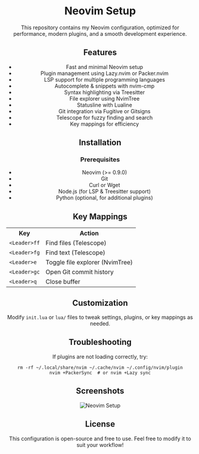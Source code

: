 <h1 align="center">Neovim Setup</h1>

<p align="center">This repository contains my Neovim configuration, optimized for performance, modern plugins, and a smooth development experience.</p>

<h2 align="center">Features</h2>
<p align="center">
<ul align="center">
  <li>Fast and minimal Neovim setup</li>
  <li>Plugin management using Lazy.nvim or Packer.nvim</li>
  <li>LSP support for multiple programming languages</li>
  <li>Autocomplete & snippets with nvim-cmp</li>
  <li>Syntax highlighting via Treesitter</li>
  <li>File explorer using NvimTree</li>
  <li>Statusline with Lualine</li>
  <li>Git integration via Fugitive or Gitsigns</li>
  <li>Telescope for fuzzy finding and search</li>
  <li>Key mappings for efficiency</li>
</ul>
</p>

<h2 align="center">Installation</h2>

<h3 align="center">Prerequisites</h3>
<p align="center">
<ul align="center">
  <li>Neovim (>= 0.9.0)</li>
  <li>Git</li>
  <li>Curl or Wget</li>
  <li>Node.js (for LSP & Treesitter support)</li>
  <li>Python (optional, for additional plugins)</li>
</ul>
</p>

<h2 align="center">Key Mappings</h2>
<p align="center">
<table align="center">
  <tr>
    <th>Key</th>
    <th>Action</th>
  </tr>
  <tr>
    <td><code>&lt;Leader&gt;ff</code></td>
    <td>Find files (Telescope)</td>
  </tr>
  <tr>
    <td><code>&lt;Leader&gt;fg</code></td>
    <td>Find text (Telescope)</td>
  </tr>
  <tr>
    <td><code>&lt;Leader&gt;e</code></td>
    <td>Toggle file explorer (NvimTree)</td>
  </tr>
  <tr>
    <td><code>&lt;Leader&gt;gc</code></td>
    <td>Open Git commit history</td>
  </tr>
  <tr>
    <td><code>&lt;Leader&gt;q</code></td>
    <td>Close buffer</td>
  </tr>
</table>
</p>

<h2 align="center">Customization</h2>
<p align="center">Modify <code>init.lua</code> or <code>lua/</code> files to tweak settings, plugins, or key mappings as needed.</p>

<h2 align="center">Troubleshooting</h2>
<p align="center">If plugins are not loading correctly, try:</p>
<pre align="center"><code>rm -rf ~/.local/share/nvim ~/.cache/nvim ~/.config/nvim/plugin
nvim +PackerSync  # or nvim +Lazy sync
</code></pre>

<h2 align="center">Screenshots</h2>
<p align="center"><img src="https://via.placeholder.com/800x400.png?text=Neovim+Setup" alt="Neovim Setup"></p>

<h2 align="center">License</h2>
<p align="center">This configuration is open-source and free to use. Feel free to modify it to suit your workflow!</p>
